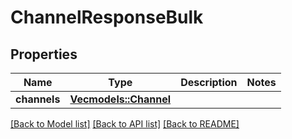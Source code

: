 # ChannelResponseBulk

## Properties

Name | Type | Description | Notes
------------ | ------------- | ------------- | -------------
**channels** | [**Vec<models::Channel>**](Channel.md) |  | 

[[Back to Model list]](../README.md#documentation-for-models) [[Back to API list]](../README.md#documentation-for-api-endpoints) [[Back to README]](../README.md)


